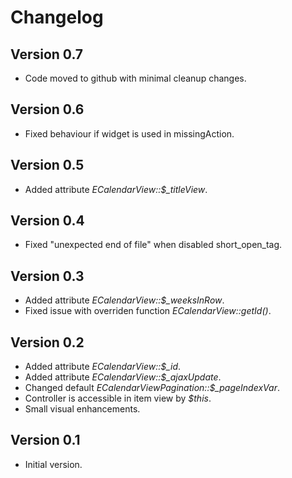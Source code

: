 # Changelog

## Version 0.7

* Code moved to github with minimal cleanup changes.

## Version 0.6

* Fixed behaviour if widget is used in missingAction.

## Version 0.5

* Added attribute *ECalendarView::$_titleView*.

## Version 0.4

* Fixed "unexpected end of file" when disabled short_open_tag.

## Version 0.3

* Added attribute *ECalendarView::$_weeksInRow*.
* Fixed issue with overriden function *ECalendarView::getId()*.

## Version 0.2

* Added attribute *ECalendarView::$_id*.
* Added attribute *ECalendarView::$_ajaxUpdate*.
* Changed default *ECalendarViewPagination::$_pageIndexVar*.
* Controller is accessible in item view by *$this*.
* Small visual enhancements.

## Version 0.1

* Initial version.